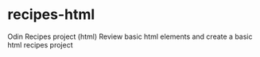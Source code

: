 # recipes-html
Odin Recipes project (html)
Review basic html elements and create a basic html recipes project 


